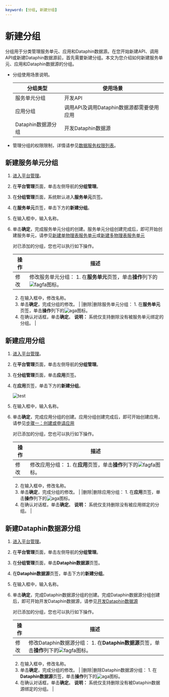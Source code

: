 ```yaml
---
keyword: [分组, 新建分组]
---
```


# 新建分组

分组用于分类管理服务单元、应用和Dataphin数据源。在您开始新建API、调用API或新建Dataphin数据源前，首先需要新建分组。本文为您介绍如何新建服务单元、应用和Dataphin数据源的分组。

-   分组使用场景说明。

    |分组类型|使用场景|
    |----|----|
    |服务单元分组|开发API|
    |应用分组|调用API及调用Dataphin数据源都需要使用应用|
    |Dataphin数据源分组|开发Dataphin数据源|

-   管理分组的权限限制，详情请参见[数据服务权限列表](/cn.zh-CN/权限管理/数据服务权限列表.md)。

## 新建服务单元分组

1.  [进入平台管理](/cn.zh-CN/数据服务/进入数据服务.md)。

2.  在**平台管理**页面，单击左侧导航的**分组管理**。

3.  在**分组管理**页面，系统默认进入**服务单元**页签。

4.  在**服务单元**页签，单击下方的**新建分组**。

5.  在输入框中，输入名称。

6.  单击**确定**，完成服务单元分组的创建。服务单元分组创建完成后，即可开始创建服务单元，请参见[新建单物理表服务单元](/cn.zh-CN/数据服务/开发API/新建服务单元/新建单物理表服务单元.md)或[新建多物理表服务单元](/cn.zh-CN/数据服务/开发API/新建服务单元/新建多物理表服务单元.md)

    对已添加的分组，您也可以执行如下操作。

    |操作|描述|
    |--|--|
    |修改|修改服务单元分组：     1.  在**服务单元**页签，单击**操作**列下的![fagfa](https://static-aliyun-doc.oss-accelerate.aliyuncs.com/assets/img/zh-CN/1811987951/p85231.png)图标。
    2.  在输入框中，修改名称。
    3.  单击**确定**，完成分组的修改。 |
    |删除|删除服务单元分组：     1.  在**服务单元**页签，单击**操作**列下的![aga](https://static-aliyun-doc.oss-accelerate.aliyuncs.com/assets/img/zh-CN/0911987951/p85232.png)图标。
    2.  在确认对话框，单击**确定**。
**说明：** 系统仅支持删除没有被服务单元绑定的分组。 |


## 新建应用分组

1.  [进入平台管理](/cn.zh-CN/数据服务/进入数据服务.md)。

2.  在**平台管理**页面，单击左侧导航的**分组管理**。

3.  在**分组管理**页面，单击**应用**页签。

4.  在**应用**页签，单击下方的**新建分组**。

    ![test](https://static-aliyun-doc.oss-accelerate.aliyuncs.com/assets/img/zh-CN/3308480061/p169452.png)

5.  在输入框中，输入名称。

6.  单击**确定**，完成应用分组的创建。应用分组创建完成后，即可开始创建应用，请参见[步骤一：创建或申请应用](/cn.zh-CN/数据服务/应用API.md)

    对已添加的分组，您也可以执行如下操作。

    |操作|描述|
    |--|--|
    |修改|修改应用分组：     1.  在**应用**页签，单击**操作**列下的![fagfa](https://static-aliyun-doc.oss-accelerate.aliyuncs.com/assets/img/zh-CN/1811987951/p85231.png)图标。
    2.  在输入框中，修改名称。
    3.  单击**确定**，完成分组的修改。 |
    |删除|删除应用分组：     1.  在**应用**页签，单击**操作**列下的![aga](https://static-aliyun-doc.oss-accelerate.aliyuncs.com/assets/img/zh-CN/0911987951/p85232.png)图标。
    2.  在确认对话框，单击**确定**。
**说明：** 系统仅支持删除没有被应用绑定的分组。 |


## 新建Dataphin数据源分组

1.  [进入平台管理](/cn.zh-CN/数据服务/进入数据服务.md)。

2.  在**平台管理**页面，单击左侧导航的**分组管理**。

3.  在**分组管理**页面，单击**Dataphin数据源**页签。

4.  在**Dataphin数据源**页签，单击下方的**新建分组**。

5.  在输入框中，输入名称。

6.  单击**确定**，完成Dataphin数据源分组的创建。完成Dataphin数据源分组创建后，即可开始开发Dataphin数据源，请参见[开发Dataphin数据源](/cn.zh-CN/数据服务/开发Dataphin数据源.md)

    对已添加的分组，您也可以执行如下操作。

    |操作|描述|
    |--|--|
    |修改|修改Dataphin数据源分组：     1.  在**Dataphin数据源**页签，单击**操作**列下的![fagfa](https://static-aliyun-doc.oss-accelerate.aliyuncs.com/assets/img/zh-CN/1811987951/p85231.png)图标。
    2.  在输入框中，修改名称。
    3.  单击**确定**，完成分组的修改。 |
    |删除|删除Dataphin数据源分组：     1.  在**Dataphin数据源**页签，单击**操作**列下的![aga](https://static-aliyun-doc.oss-accelerate.aliyuncs.com/assets/img/zh-CN/0911987951/p85232.png)图标。
    2.  在确认对话框，单击**确定**。
**说明：** 系统仅支持删除没有被Dataphin数据源绑定的分组。 |


